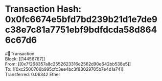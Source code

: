 
Transaction Hash: 0x0fc6674e5bfd7bd239b21d1e7de9c38e7c81a7751ebf9bdfdcda58d8646c67d6
====================================================================================
  
#💸Transaction  
Block: [[14456767]]  
From: [[0x7f268357a8c2552623316e2562d90e642bb538e5]]  
To: [[0xc2500706b995cfc3ee4bc3f83029705b7e4d1a74]]  
Transferred: 0.06342 Ether